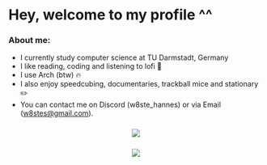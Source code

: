 # Hey, welcome to my profile ^^

### About me:
- I currently study computer science at TU Darmstadt, Germany
- I like reading, coding and listening to lofi 📒
- I use Arch (btw) 🔥
- I also enjoy speedcubing, documentaries, trackball mice and stationary ✏️
- You can contact me on Discord (w8ste_hannes) or via Email (w8stes@gmail.com).
  
<h3 align="center">
    <img src="https://github-readme-stats.vercel.app/api/top-langs?username=w8ste&show_icons=true&layout=compact&theme=tokyonight"
</h3>

<h3 align="center">
    <img src="https://leetcard.jacoblin.cool/w8st3?theme=nord"
</h3>
